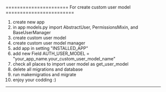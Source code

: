 ====================== For create custom user model ========================

1. create new app
2. in app models.py import AbstractUser, PermissionsMixin, and BaseUserManager
3. create custom user model
4. create custom user model manager
5. add app in setting "INSTALLED_APP" 
6. add new Field AUTH_USER_MODEL = "your_app_name.your_custom_user_model_name"
7. check  all places to  import user model as get_user_model
8. delete all migrations and database
9. run makemigratios and migrate
10. enjoy your codding :)

---------------------------------------------------------------------------------
